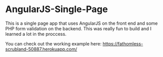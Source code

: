 # AngularJS-Single-Page
This is a single page app that uses AngularJS on the front end and some PHP form validation on the backend. This was really fun to build and I learned a lot in the proccess. 

You can check out the working example here:
https://fathomless-scrubland-50887.herokuapp.com/
